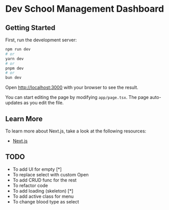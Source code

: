 # Dev School Management Dashboard

## Getting Started

First, run the development server:

```bash
npm run dev
# or
yarn dev
# or
pnpm dev
# or
bun dev
```

Open [http://localhost:3000](http://localhost:3000) with your browser to see the result.

You can start editing the page by modifying `app/page.tsx`. The page auto-updates as you edit the file.

## Learn More

To learn more about Next.js, take a look at the following resources:

- [Next.js](https://nextjs.org/learn)

## TODO

- To add UI for empty [*]
- To replace select with custom Open
- To add CRUD func for the rest
- To refactor code
- To add loading (skeleton) [*]
- To add active class for menu
- To change blood type as select
